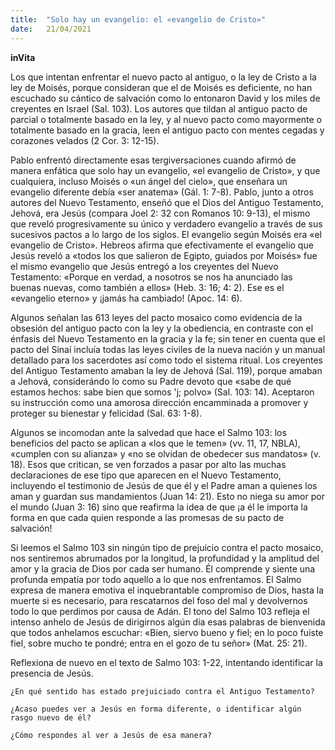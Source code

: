 ```yaml
---
title:  "Solo hay un evangelio: el «evangelio de Cristo»"
date:   21/04/2021
---
```


**inVita**

Los que intentan enfrentar el nuevo pacto al antiguo, o la ley de Cristo a la ley de Moisés, porque consideran que el de Moisés es deficiente, no han escuchado su cántico de salvación como lo entonaron David y los miles de creyentes en Israel (Sal. 103). Los autores que tildan al antiguo pacto de parcial o totalmente basado en la ley, y al nuevo pacto como mayormente o totalmente basado en la gracia, leen el antiguo pacto con mentes cegadas y corazones velados (2 Cor. 3: 12-15).

Pablo enfrentó directamente esas tergiversaciones cuando afirmó de manera enfática que solo hay un evangelio, «el evangelio de Cristo», y que cualquiera, incluso Moisés o «un ángel del cielo», que enseñara un evangelio diferente debía «ser anatema» (Gál. 1: 7-8). Pablo, junto a otros autores del Nuevo Testamento, enseñó que el Dios del Antiguo Testamento, Jehová, era Jesús (compara Joel 2: 32 con Romanos 10: 9-13), el mismo que reveló progresivamente su único y verdadero evangelio a través de sus sucesivos pactos a lo largo de los siglos. El evangelio según Moisés era «el evangelio de Cristo». Hebreos afirma que efectivamente el evangelio que Jesús reveló a «todos los que salieron de Egipto, guiados por Moisés» fue el mismo evangelio que Jesús entregó a los creyentes del Nuevo Testamento: «Porque en verdad, a nosotros se nos ha anunciado las buenas nuevas, como también a ellos» (Heb. 3: 16; 4: 2). Ese es el «evangelio eterno» y ¡jamás ha cambiado! (Apoc. 14: 6).

Algunos señalan las 613 leyes del pacto mosaico como evidencia de la obsesión del antiguo pacto con la ley y la obediencia, en contraste con el énfasis del Nuevo Testamento en la gracia y la fe; sin tener en cuenta que el pacto del Sinaí incluía todas las leyes civiles de la nueva nación y un manual detallado para los sacerdotes así como todo el sistema ritual. Los creyentes del Antiguo Testamento amaban la ley de Jehová (Sal. 119), porque amaban a Jehová, considerándo lo como su Padre devoto que «sabe de qué estamos hechos: sabe bien que somos 'j; polvo» (Sal. 103: 14). Aceptaron su instrucción como una amorosa dirección encamminada a promover y proteger su bienestar y felicidad (Sal. 63: 1-8).

Algunos se incomodan ante la salvedad que hace el Salmo 103: los beneficios del pacto se aplican a «los que le temen» (vv. 11, 17, NBLA), «cumplen con su alianza» y «no se olvidan de obedecer sus mandatos» (v. 18). Esos que critican, se ven forzados a pasar por alto las muchas declaraciones de ese tipo que aparecen en el Nuevo Testamento, incluyendo el testimonio de Jesús de que él y el Padre aman a quienes los aman y guardan sus mandamientos (Juan 14: 21). Esto no niega su amor por el mundo (Juan 3: 16) sino que reafirma la idea de que ¡a él le importa la forma en que cada quien responde a las promesas de su pacto de salvación!

Si leemos el Salmo 103 sin ningún tipo de prejuicio contra el pacto mosaico, nos sentiremos abrumados por la longitud, la profundidad y la amplitud del amor y la gracia de Dios por cada ser humano. Él comprende y siente una profunda empatía por todo aquello a lo que nos enfrentamos. El Salmo expresa de manera emotiva el inquebrantable compromiso de Dios, hasta la muerte si es necesario, para rescatarnos del foso del mal y devolvernos todo lo que perdimos por causa de Adán. El tono del Salmo 103 refleja el intenso anhelo de Jesús de dirigirnos algún día esas palabras de bienvenida que todos anhelamos escuchar: «Bien, siervo bueno y fiel; en lo poco fuiste fiel, sobre mucho te pondré; entra en el gozo de tu señor» (Mat. 25: 21).

Reflexiona de nuevo en el texto de Salmo 103: 1-22, intentando identificar la presencia de Jesús.

`¿En qué sentido has estado prejuiciado contra el Antiguo Testamento?`

`¿Acaso puedes ver a Jesús en forma diferente, o identificar algún rasgo nuevo de él?`

`¿Cómo respondes al ver a Jesús de esa manera?`
